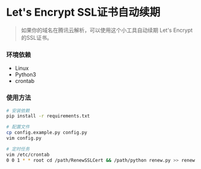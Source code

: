# Let's Encrypt SSL证书自动续期

> 如果你的域名在腾讯云解析，可以使用这个小工具自动续期 Let's Encrypt 的SSL证书。

### 环境依赖
 - Linux
 - Python3
 - crontab

### 使用方法
```bash
# 安装依赖
pip install -r requirements.txt

# 配置文件
cp config.example.py config.py
vim config.py

# 定时任务
vim /etc/crontab
0 0 1 * * root cd /path/RenewSSLCert && /path/python renew.py >> renew.log
```
